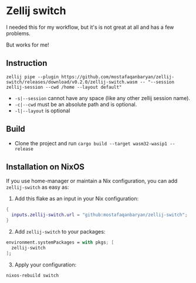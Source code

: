 # Zellij switch

I needed this for my workflow, but it's is not great at all and has a few problems.

But works for me!

## Instruction

    zellij pipe --plugin https://github.com/mostafaqanbaryan/zellij-switch/releases/download/v0.2.0/zellij-switch.wasm -- "--session zellij-session --cwd /home --layout default"

- `-s|--session` cannot have any space (like any other zellij session name).
- `-c|--cwd` must be an absolute path and is optional.
- `-l|--layout` is optional


## Build

- Clone the project and run `cargo build --target wasm32-wasip1 --release`

## Installation on NixOS

If you use home-manager or maintain a Nix configuration, you can add `zellij-switch` as easy as:

1. Add this flake as an input in your Nix configuration:

```nix
{
  inputs.zellij-switch.url = "github:mostafaqanbaryan/zellij-switch";
}
```

2. Add `zellij-switch` to your packages:

```nix
environment.systemPackages = with pkgs; [
  zellij-switch
];
```

3. Apply your configuration:

```bash
nixos-rebuild switch
```
